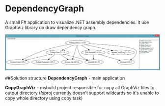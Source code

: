 DependencyGraph
===============

A small F# application to visualize .NET assembly dependencies.
It use GraphViz library do draw dependency graph.

![Sample screenshot](https://raw.githubusercontent.com/cezarypiatek/DependencyGraph/master/doc/screen01.jpg)

##Solution structure
**DependencyGraph** -  main application

**CopyGraphViz** - msbuild project responsible for copy all GraphViz files to output directory (fsproj currently doesn't support wildcards so it's unable to copy whole directory using copy task)
